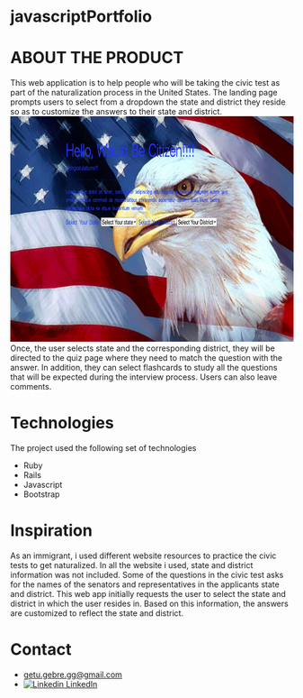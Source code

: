 # javascriptPortfolio
# ABOUT THE PRODUCT
This web application is to help people who will be taking the civic test as part of the naturalization process in the United States. The landing page prompts 
users to select from a dropdown the state and district they reside so as to customize the answers to their state and district.
<img src="landingPageScreenShot.png" width="800" height="400"> <br>
Once, the user selects state and the corresponding district, they will be directed to the quiz page where they need to match the question with the answer. In addition,
they can select flashcards to study all the questions that will be expected during the interview process. Users can also leave comments. 

# Technologies 
The project used the following set of technologies
<ul>
<li>Ruby</li>
<li>Rails</li>
<li>Javascript</li>
<li>Bootstrap</li>
</ul>

# Inspiration
As an immigrant, i used different website resources to practice the civic tests to get naturalized. In all the website i used, state and district information was not included. Some of the questions in the civic test asks for the names of the senators and representatives in the applicants state and district. This web app initially requests the user to select the state and district in which the user resides in. Based on this information, the answers are customized to reflect the state and district. 

# Contact 

* getu.gebre.gg@gmail.com 
* [![Linkedin](https://i.stack.imgur.com/gVE0j.png) LinkedIn](https://www.linkedin.com/in/getugebre)


